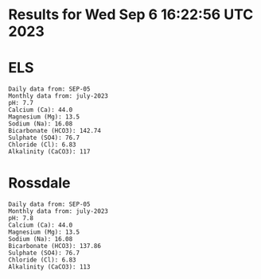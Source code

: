 # Results for Wed Sep  6 16:22:56 UTC 2023
# ELS
```
Daily data from: SEP-05
Monthly data from: july-2023
pH: 7.7
Calcium (Ca): 44.0
Magnesium (Mg): 13.5
Sodium (Na): 16.08
Bicarbonate (HCO3): 142.74
Sulphate (SO4): 76.7
Chloride (Cl): 6.83
Alkalinity (CaCO3): 117
```
# Rossdale
```
Daily data from: SEP-05
Monthly data from: july-2023
pH: 7.8
Calcium (Ca): 44.0
Magnesium (Mg): 13.5
Sodium (Na): 16.08
Bicarbonate (HCO3): 137.86
Sulphate (SO4): 76.7
Chloride (Cl): 6.83
Alkalinity (CaCO3): 113
```
